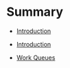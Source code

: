 # Summary

* [Introduction](README.md)

* [Introduction](Introduction.md)
* [Work Queues](Work-Queues.md)
